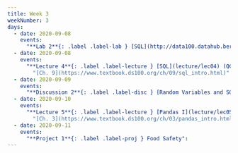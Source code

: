 ```yaml
---
title: Week 3
weekNumber: 3
days:
  - date: 2020-09-08
    events:
      "**Lab 2**{: .label .label-lab } [SQL](http://data100.datahub.berkeley.edu/hub/user-redirect/git-sync?repo=https://github.com/DS-100/fa20&subPath=lab/lab02/) (due Sept. 8th)":
  - date: 2020-09-08
    events:
      "**Lecture 4**{: .label .label-lecture } [SQL](lecture/lec04) (QC due Sept. 14)":
        "[Ch. 9](https://www.textbook.ds100.org/ch/09/sql_intro.html)"
  - date: 2020-09-09
    events:
      "**Discussion 2**{: .label .label-disc } [Random Variables and SQL](https://drive.google.com/file/d/1i18EnEn_YW_btqIY0KI2FlIbRzb3tY5P/view?usp=sharing) [(video)](https://www.youtube.com/playlist?list=PLQCcNQgUcDfpT5G6FUwvEbxLI-3kR3nnP)":
  - date: 2020-09-10
    events:
      "**Lecture 5**{: .label .label-lecture } [Pandas I](lecture/lec05) (QC due Sept. 14)":
        "[Ch. 3](https://www.textbook.ds100.org/ch/03/pandas_intro.html)"
  - date: 2020-09-11
    events:
      "**Project 1**{: .label .label-proj } Food Safety":
---
```

